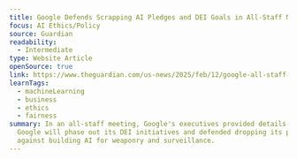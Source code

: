```yaml
---
title: Google Defends Scrapping AI Pledges and DEI Goals in All-Staff Meeting
focus: AI Ethics/Policy
source: Guardian
readability:
  - Intermediate
type: Website Article
openSource: true
link: https://www.theguardian.com/us-news/2025/feb/12/google-all-staff-meeting-ai-dei
learnTags:
  - machineLearning
  - business
  - ethics
  - fairness
summary: In an all-staff meeting, Google's executives provided details on how
  Google will phase out its DEI initiatives and defended dropping its pledge
  against building AI for weaponry and surveillance.
---
```

